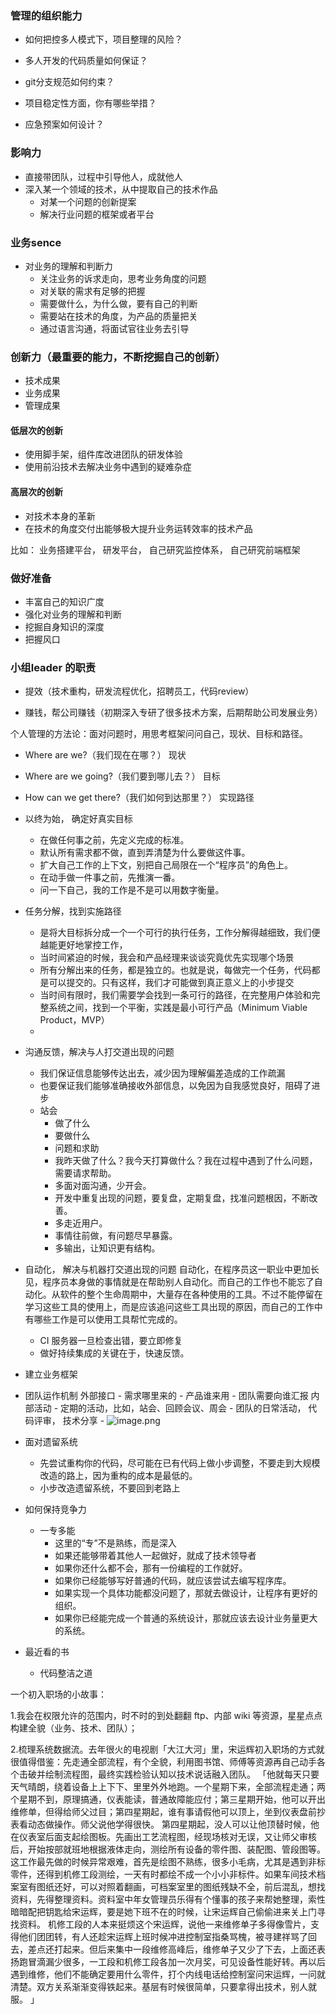 ### 管理的组织能力

- 如何把控多人模式下，项目整理的风险？

- 多人开发的代码质量如何保证？

- git分支规范如何约束？

- 项目稳定性方面，你有哪些举措？

- 应急预案如何设计？


### 影响力
- 直接带团队，过程中引导他人，成就他人
- 深入某一个领域的技术，从中提取自己的技术作品
    - 对某一个问题的创新提案
    - 解决行业问题的框架或者平台

### 业务sence

- 对业务的理解和判断力
    - 关注业务的诉求走向，思考业务角度的问题
    - 对关联的需求有足够的把握
    - 需要做什么，为什么做，要有自己的判断
    - 需要站在技术的角度，为产品的质量把关
    - 通过语言沟通，将面试官往业务去引导



### 创新力（最重要的能力，不断挖掘自己的创新）

- 技术成果
- 业务成果
- 管理成果

#### 低层次的创新
- 使用脚手架，组件库改进团队的研发体验
- 使用前沿技术去解决业务中遇到的疑难杂症
#### 高层次的创新
- 对技术本身的革新
- 在技术的角度交付出能够极大提升业务运转效率的技术产品

比如： 业务搭建平台， 研发平台， 自己研究监控体系， 自己研究前端框架


### 做好准备
- 丰富自己的知识广度
- 强化对业务的理解和判断
- 挖掘自身知识的深度
- 把握风口


### 小组leader 的职责

- 提效（技术重构，研发流程优化，招聘员工，代码review）

- 赚钱，帮公司赚钱（初期深入专研了很多技术方案，后期帮助公司发展业务）


个人管理的方法论：面对问题时，用思考框架问问自己，现状、目标和路径。

- Where are we?（我们现在在哪？） 现状
- Where are we going?（我们要到哪儿去？）  目标
- How can we get there?（我们如何到达那里？）  实现路径
 
- 以终为始， 确定好真实目标
    - 在做任何事之前，先定义完成的标准。
    - 默认所有需求都不做，直到弄清楚为什么要做这件事。
    - 扩大自己工作的上下文，别把自己局限在一个“程序员”的角色上。
    - 在动手做一件事之前，先推演一番。
    - 问一下自己，我的工作是不是可以用数字衡量。
- 任务分解，找到实施路径
    - 是将大目标拆分成一个一个可行的执行任务，工作分解得越细致，我们便越能更好地掌控工作，
    - 当时间紧迫的时候，我会和产品经理来谈谈究竟优先实现哪个场景
    - 所有分解出来的任务，都是独立的。也就是说，每做完一个任务，代码都是可以提交的。只有这样，我们才可能做到真正意义上的小步提交
    - 当时间有限时，我们需要学会找到一条可行的路径，在完整用户体验和完整系统之间，找到一个平衡，实践是最小可行产品（Minimum Viable Product，MVP）
    - 
- 沟通反馈，解决与人打交道出现的问题
    - 我们保证信息能够传达出去，减少因为理解偏差造成的工作疏漏
    - 也要保证我们能够准确接收外部信息，以免因为自我感觉良好，阻碍了进步
    - 站会
        - 做了什么
        - 要做什么
        - 问题和求助
        - 我昨天做了什么？我今天打算做什么？我在过程中遇到了什么问题，需要请求帮助。
        - 多面对面沟通，少开会。
        - 开发中重复出现的问题，要复盘，定期复盘，找准问题根因，不断改善。
        - 多走近用户。
        - 事情往前做，有问题尽早暴露。
        - 多输出，让知识更有结构。
- 自动化， 解决与机器打交道出现的问题
    自动化，在程序员这一职业中更加长见，程序员本身做的事情就是在帮助别人自动化。而自己的工作也不能忘了自动化。从软件的整个生命周期中，大量存在各种使用的工具。不过不能停留在学习这些工具的使用上，而是应该追问这些工具出现的原因，而自己的工作中有哪些工作是可以使用工具帮忙完成的。
    - CI 服务器一旦检查出错，要立即修复
    - 做好持续集成的关键在于，快速反馈。

- 建立业务框架
- 团队运作机制
    外部接口
        - 需求哪里来的
        - 产品谁来用
        - 团队需要向谁汇报
    内部活动
        - 定期的活动，比如，站会、回顾会议、周会
        - 团队的日常活动， 代码评审， 技术分享
        -
    ![image.png](https://upload-images.jianshu.io/upload_images/5016475-49452a5c77c84077.png?imageMogr2/auto-orient/strip%7CimageView2/2/w/1240)


- 面对遗留系统

    - 先尝试重构你的代码，尽可能在已有代码上做小步调整，不要走到大规模改造的路上，因为重构的成本是最低的。
    - 小步改造遗留系统，不要回到老路上


- 如何保持竞争力

    - 一专多能
        - 这里的“专”不是熟练，而是深入
        - 如果还能够带着其他人一起做好，就成了技术领导者
        - 如果你还什么都不会，那有一份编程的工作就好。
        - 如果你已经能够写好普通的代码，就应该尝试去编写程序库。
        - 如果实现一个具体功能都没问题了，那就去做设计，让程序有更好的组织。
        - 如果你已经能完成一个普通的系统设计，那就应该去设计业务量更大的系统。


- 最近看的书
    - 代码整洁之道
    













一个初入职场的小故事：

1.我会在权限允许的范围内，时不时的到处翻翻 ftp、内部 wiki 等资源，星星点点构建全貌（业务、技术、团队）；

2.梳理系统数据流。去年很火的电视剧「大江大河」里，宋运辉初入职场的方式就很值得借鉴：先走通全部流程，有个全貌，利用图书馆、师傅等资源再自己动手各个击破并绘制流程图，最终实践检验认知以技术说话融入团队。
「他就每天只要天气晴朗，绕着设备上上下下、里里外外地跑。一个星期下来，全部流程走通；两个星期不到，原理搞通，仪表能读，普通故障能应付；第三星期开始，他可以开出维修单，但得给师父过目；第四星期起，谁有事请假他可以顶上，坐到仪表盘前抄表看动态做操作。师父说他学得很快。
    第四星期起，没人可以让他顶替时候，他在仪表室后面支起绘图板。先画出工艺流程图，经现场核对无误，又让师父审核后，开始按部就班地根据液体走向，测绘所有设备的零件图、装配图、管段图等。这工作最先做的时候异常艰难，首先是绘图不熟练，很多小毛病，尤其是遇到非标零件，还得到机修工段测绘，一天有时都绘不成一个小小非标件。如果车间技术档案室有图纸还好，可以对照着翻画，可档案室里的图纸残缺不全，前后混乱，想找资料，先得整理资料。资料室中年女管理员乐得有个懂事的孩子来帮她整理，索性暗暗配把钥匙给宋运辉，要是她下班不在的时候，让宋运辉自己偷偷进来关上门寻找资料。
    机修工段的人本来挺烦这个宋运辉，说他一来维修单子多得像雪片，支得他们团团转，有人还趁宋运辉上班时候冲进控制室指桑骂槐，被寻建祥骂了回去，差点还打起来。但后来集中一段维修高峰后，维修单子又少了下去，上面还表扬跑冒滴漏少很多，一工段和机修工段各加一次月奖，可见设备性能好转。再以后遇到维修，他们不能确定要用什么零件，打个内线电话给控制室问宋运辉，一问就清楚。双方关系渐渐变得铁起来。基层有时候很简单，只要拿得出技术，别人就服。 」